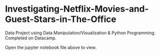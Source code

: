 # Investigating-Netflix-Movies-and-Guest-Stars-in-The-Office
Data Project using Data Manipulation/Visualization &amp; Python Programming. Completed on Datacamp.

Open the jupyter notebook file above to view.
